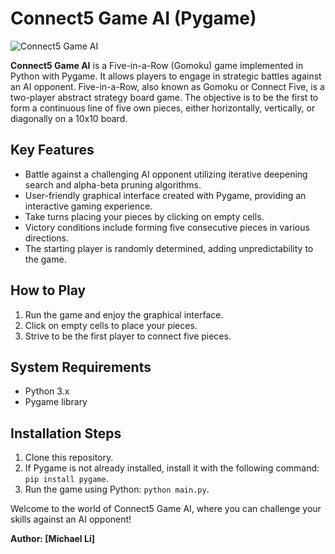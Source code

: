 # Connect5 Game AI (Pygame)

![Connect5 Game AI](link-to-your-image.png)

**Connect5 Game AI** is a Five-in-a-Row (Gomoku) game implemented in Python with Pygame. It allows players to engage in strategic battles against an AI opponent. Five-in-a-Row, also known as Gomoku or Connect Five, is a two-player abstract strategy board game. The objective is to be the first to form a continuous line of five own pieces, either horizontally, vertically, or diagonally on a 10x10 board.

## Key Features

- Battle against a challenging AI opponent utilizing iterative deepening search and alpha-beta pruning algorithms.
- User-friendly graphical interface created with Pygame, providing an interactive gaming experience.
- Take turns placing your pieces by clicking on empty cells.
- Victory conditions include forming five consecutive pieces in various directions.
- The starting player is randomly determined, adding unpredictability to the game.

## How to Play

1. Run the game and enjoy the graphical interface.
2. Click on empty cells to place your pieces.
3. Strive to be the first player to connect five pieces.

## System Requirements

- Python 3.x
- Pygame library

## Installation Steps

1. Clone this repository.
2. If Pygame is not already installed, install it with the following command: `pip install pygame`.
3. Run the game using Python: `python main.py`.

Welcome to the world of Connect5 Game AI, where you can challenge your skills against an AI opponent!

**Author: [Michael Li]**

